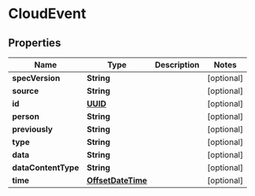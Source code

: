 # CloudEvent

## Properties
Name | Type | Description | Notes
------------ | ------------- | ------------- | -------------
**specVersion** | **String** |  |  [optional]
**source** | **String** |  |  [optional]
**id** | [**UUID**](UUID.md) |  |  [optional]
**person** | **String** |  |  [optional]
**previously** | **String** |  |  [optional]
**type** | **String** |  |  [optional]
**data** | **String** |  |  [optional]
**dataContentType** | **String** |  |  [optional]
**time** | [**OffsetDateTime**](OffsetDateTime.md) |  |  [optional]
